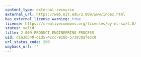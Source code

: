 ```yaml
---
content_type: external-resource
external_url: https://web.mit.edu/2.009/www/index.html
has_external_license_warning: true
license: https://creativecommons.org/licenses/by-nc-sa/4.0/
status: valid
title: 2.009 PRODUCT ENGINEERING PROCESS
uid: d1a3d540-d1d5-4ccc-918b-573930afebc0
url_status_code: 200
wayback_url: ''
---
```

